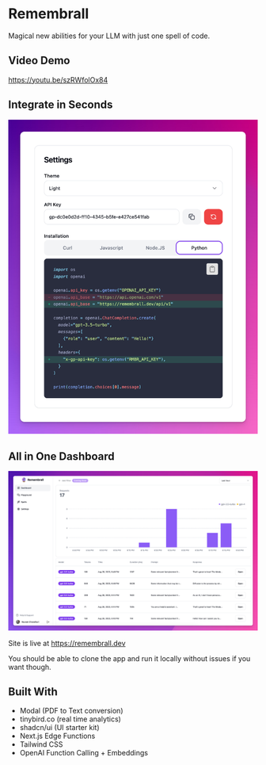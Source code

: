 # Remembrall

Magical new abilities for your LLM with just one spell of code.

## Video Demo
https://youtu.be/szRWfolOx84

## Integrate in Seconds
![Integrate](public/install.png)

## All in One Dashboard
![Dashboard](public/dashboard.png)

Site is live at https://remembrall.dev

You should be able to clone the app and run it locally without issues if you want though.


## Built With
- Modal (PDF to Text conversion)
- tinybird.co (real time analytics)
- shadcn/ui (UI starter kit)
- Next.js Edge Functions
- Tailwind CSS
- OpenAI Function Calling + Embeddings
